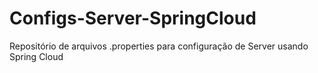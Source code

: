 # Configs-Server-SpringCloud
Repositório de arquivos .properties para configuração de Server usando Spring Cloud
